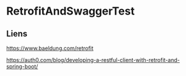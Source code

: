 # RetrofitAndSwaggerTest

## Liens

https://www.baeldung.com/retrofit

https://auth0.com/blog/developing-a-restful-client-with-retrofit-and-spring-boot/

